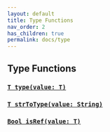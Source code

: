 ```yaml
---
layout: default
title: Type Functions
nav_order: 2
has_children: true
permalink: docs/type
---
```

## Type Functions

### [`T type(value: T)`](../type/type)
### [`T strToType(value: String)`](../type/strToType)
### [`Bool isRef(value: T)`](../type/isRef)